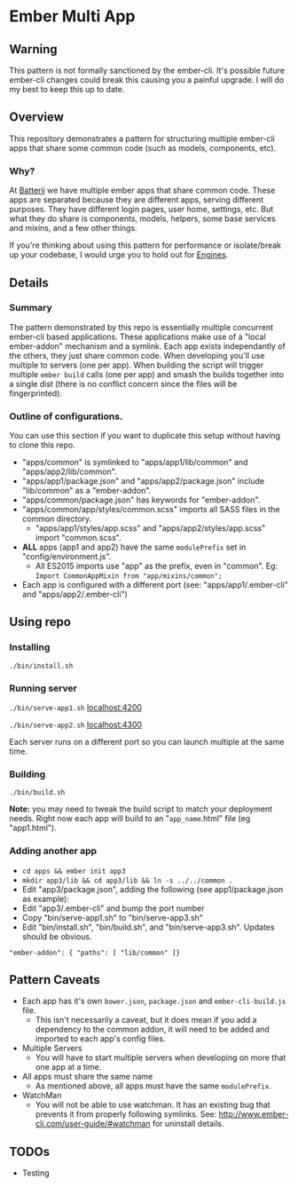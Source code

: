 # Ember Multi App

## Warning
This pattern is not formally sanctioned by the ember-cli. It's possible future ember-cli changes could break this causing you a painful upgrade. I will do my best to keep this up to date.

## Overview
This repository demonstrates a pattern for structuring multiple ember-cli apps that share some common code (such as models, components, etc).

### Why?
At [Batterii](http://batterii.com) we have multiple ember apps that share common code. These apps are separated because they are different apps, serving different purposes. They have different login pages, user home, settings, etc. But what they do share is components, models, helpers, some base services and mixins, and a few other things.

If you're thinking about using this pattern for performance or isolate/break up your codebase, I would urge you to hold out for [Engines](https://github.com/emberjs/rfcs/pull/10).

## Details

### Summary

The pattern demonstrated by this repo is essentially multiple concurrent ember-cli based applications. These applications make use of a "local ember-addon" mechanism and a symlink. Each app exists independantly of the others, they just share common code. When developing you'll use multiple to servers (one per app). When building the script will trigger multiple `ember build` calls (one per app) and smash the builds together into a single dist (there is no conflict concern since the files will be fingerprinted).

### Outline of configurations.
You can use this section if you want to duplicate this setup without having to clone this repo.

* "apps/common" is symlinked to "apps/app1/lib/common" and "apps/app2/lib/common".
* "apps/app1/package.json" and "apps/app2/package.json" include "lib/common" as a "ember-addon".
* "apps/common/package.json" has keywords for "ember-addon".
* "apps/common/app/styles/common.scss" imports all SASS files in the common directory.
  - "apps/app1/styles/app.scss" and "apps/app2/styles/app.scss" import "common.scss".
* **ALL** apps (app1 and app2) have the same `modulePrefix` set in "config/environment.js".
  - All ES2015 imports use "app" as the prefix, even in "common". Eg: `Import CommonAppMixin from "app/mixins/common";`
* Each app is configured with a different port (see: "apps/app1/.ember-cli" and "apps/app2/.ember-cli")

## Using repo

### Installing

  `./bin/install.sh`

### Running server

  `./bin/serve-app1.sh` [localhost:4200](http://localhost:4200)

  `./bin/serve-app2.sh` [localhost:4300](http://localhost:4300)

Each server runs on a different port so you can launch multiple at the same time.

### Building

  `./bin/build.sh`

**Note:** you may need to tweak the build script to match your deployment needs. Right now each app will build to an "`app_name`.html" file (eg "app1.html").

### Adding another app
  * `cd apps && ember init app3`
  * `mkdir app3/lib && cd app3/lib && ln -s ../../common .`
  * Edit "app3/package.json", adding the following (see app1/package.json as example):
  * Edit "app3/.ember-cli" and bump the port number
  * Copy "bin/serve-app1.sh" to "bin/serve-app3.sh"
  * Edit "bin/install.sh", "bin/build.sh", and "bin/serve-app3.sh". Updates should be obvious.

  ```"ember-addon": { "paths": [ "lib/common" ]}```

## Pattern Caveats
* Each app has it's own `bower.json`, `package.json` and `ember-cli-build.js` file.
  - This isn't necessarily a caveat, but it does mean if you add a dependency to the common addon, it will need to be added and imported to each app's config files.
* Multiple Servers
  - You will have to start multiple servers when developing on more that one app at a time.
* All apps must share the same name
  - As mentioned above, all apps must have the same `modulePrefix`.
* WatchMan
  - You will not be able to use watchman. It has an existing bug that prevents it from properly following symlinks. See: http://www.ember-cli.com/user-guide/#watchman for uninstall details.

## TODOs
* Testing
